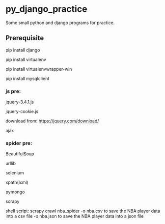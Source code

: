 # py_django_practice

Some small python and django programs for practice.

## Prerequisite
pip install django

pip install virtualenv

pip install virtualenvwrapper-win

pip install mysqlclient

### js pre:
jquery-3.4.1.js

jquery-cookie.js

download from: https://jquery.com/download/

ajax

### spider pre:

BeautifulSoup

urllib

selenium

xpath(lxml)

pymongo

scrapy

shell script: scrapy crawl nba_spider 
-o nba.csv to save the NBA player data into a csv file
-o nba.json to save the NBA player data into a json file
